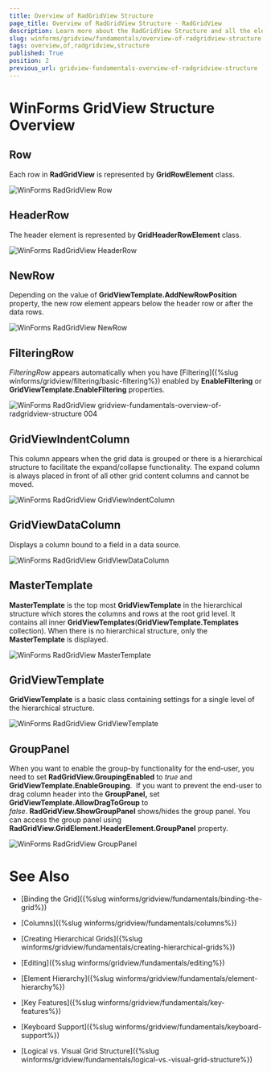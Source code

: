 ```yaml
---
title: Overview of RadGridView Structure
page_title: Overview of RadGridView Structure - RadGridView
description: Learn more about the RadGridView Structure and all the elements, which you can use in your WinForms apps.
slug: winforms/gridview/fundamentals/overview-of-radgridview-structure
tags: overview,of,radgridview,structure
published: True
position: 2
previous_url: gridview-fundamentals-overview-of-radgridview-structure
---
```


# WinForms GridView Structure Overview

## Row

Each row in __RadGridView__ is represented by __GridRowElement__ class.

![WinForms RadGridView Row](images/gridview-fundamentals-overview-of-radgridview-structure001.png)

## HeaderRow

The header element is represented by __GridHeaderRowElement__ class.

![WinForms RadGridView HeaderRow](images/gridview-fundamentals-overview-of-radgridview-structure002.png)

## NewRow

Depending on the value of __GridViewTemplate.AddNewRowPosition__ property, the new row element appears below the header row or after the data rows. 

![WinForms RadGridView NewRow](images/gridview-fundamentals-overview-of-radgridview-structure003.png)

## FilteringRow

*FilteringRow* appears automatically when you have [Filtering]({%slug winforms/gridview/filtering/basic-filtering%}) enabled by __EnableFiltering__ or __GridViewTemplate.EnableFiltering__ properties.

![WinForms RadGridView gridview-fundamentals-overview-of-radgridview-structure 004](images/gridview-fundamentals-overview-of-radgridview-structure004.png)

## GridViewIndentColumn

This column appears when the grid data is grouped or there is a hierarchical structure to facilitate the expand/collapse functionality. The expand column is always placed in front of all other grid content columns and cannot be moved.

![WinForms RadGridView GridViewIndentColumn](images/gridview-fundamentals-overview-of-radgridview-structure005.png)

## GridViewDataColumn

Displays a column bound to a field in a data source.

![WinForms RadGridView GridViewDataColumn](images/gridview-fundamentals-overview-of-radgridview-structure006.png)

## MasterTemplate

__MasterTemplate__ is the top most __GridViewTemplate__ in the hierarchical structure which stores the columns and rows at the root grid level. It contains all inner __GridViewTemplates__(__GridViewTemplate.Templates__ collection). When there is no hierarchical structure, only the __MasterTemplate__ is displayed. 

![WinForms RadGridView MasterTemplate](images/gridview-fundamentals-overview-of-radgridview-structure007.png)

## GridViewTemplate

__GridViewTemplate__ is a basic class containing settings for a single level of the hierarchical structure.

![WinForms RadGridView GridViewTemplate](images/gridview-fundamentals-overview-of-radgridview-structure008.png)

## GroupPanel

When you want to enable the group-by functionality for the end-user, you need to set __RadGridView.GroupingEnabled__ to *true* and __GridViewTemplate.EnableGrouping__.  If you want to prevent the end-user to drag column header into the __GroupPanel,__  set __GridViewTemplate.AllowDragToGroup__ to *false*. __RadGridView.ShowGroupPanel__ shows/hides the group panel. You can access the group panel using __RadGridView.GridElement.HeaderElement.GroupPanel__ property. 

![WinForms RadGridView GroupPanel](images/gridview-fundamentals-overview-of-radgridview-structure010.png)
# See Also
* [Binding the Grid]({%slug winforms/gridview/fundamentals/binding-the-grid%})

* [Columns]({%slug winforms/gridview/fundamentals/columns%})

* [Creating Hierarchical Grids]({%slug winforms/gridview/fundamentals/creating-hierarchical-grids%})

* [Editing]({%slug winforms/gridview/fundamentals/editing%})

* [Element Hierarchy]({%slug winforms/gridview/fundamentals/element-hierarchy%})

* [Key Features]({%slug winforms/gridview/fundamentals/key-features%})

* [Keyboard Support]({%slug winforms/gridview/fundamentals/keyboard-support%})

* [Logical vs. Visual Grid Structure]({%slug winforms/gridview/fundamentals/logical-vs.-visual-grid-structure%})

